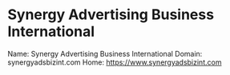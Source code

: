 
# Synergy Advertising Business International

Name: Synergy Advertising Business International
Domain: synergyadsbizint.com
Home: https://www.synergyadsbizint.com
